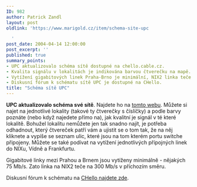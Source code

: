 ```yaml
---
ID: 982
author: Patrick Zandl
layout: post
oldlink: 'https://www.marigold.cz/item/schema-site-upc

  '
post_date: 2004-04-14 12:00:00
post_excerpt: ''
published: true
summary_points:
- UPC aktualizovalo schéma sítě dostupné na chello.cable.cz.
- Kvalita signálu v lokalitách je indikována barvou čtverečku na mapě.
- Vytížení gigabitových linek Praha-Brno je minimální, NIX2 linka teče 300 Mb/s.
- Diskusní fórum k schématu sítě UPC je dostupné na CHello.
title: "Schéma sítě UPC"
---
```


<p>
<STRONG>UPC aktualizovalo schéma své sítě</STRONG>. Najdete ho na <A href="http://chello.cable.cz/" target=_blank>tomto webu</A>. Můžete si najet na jednotlivé lokality (takové ty čtverečky s číslíčky) a podle barvy poznáte (nebo když najedete přímo na), jak kvalitní je signál v té které lokalitě. Bohužel lokalitu nemůžete jen tak snadno najít, je potřeba odhadnout, který čtvereček patří vám a ujistit se o tom tak, že na něj kliknete a vypíše se seznam ulic, které jsou na tom kterém portu switche připojeny. Můžete se také podívat na vytížení jednotlivých přípojných linek do NIXu, Vídně a Frankfurtu. </p>

<p>
Gigabitové linky mezi Prahou a Brnem jsou vytíženy minimálně - nějakých 75 Mb/s. Zato linka na NIX2 teče na 300 Mb/s v příchozím směru. </p>

<p>
Diskusní fórum k schématu na <A href="http://home.ces.chello.cz/phorum/read.php?f=2&amp;i=1221567&amp;t=1221567" target=_blank>CHello najdete zde</A>.</p>